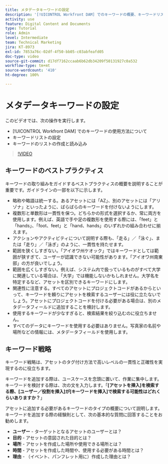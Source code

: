 ```yaml
---
title: メタデータキーワードの設定
description: '[!UICONTROL Workfront DAM] でのキーワードの概要、キーワードリストの設定方法、キーワードのリストの作成と読み込み方法について説明します。'
activity: use
feature: Digital Content and Documents
type: Tutorial
role: Admin
level: Intermediate
team: Technical Marketing
jira: KT-8973
exl-id: 7853a76c-02df-4f50-bb05-c03abfeafd05
doc-type: video
source-git-commit: d17df7162ccaab6b62db34209f50131927c0a532
workflow-type: tm+mt
source-wordcount: '410'
ht-degree: 100%

---
```


# メタデータキーワードの設定

このビデオでは、次の操作を実行します。

* [!UICONTROL Workfront DAM] でのキーワードの使用方法について
* キーワードリストの設定
* キーワードのリストの作成と読み込み

>[!VIDEO](https://video.tv.adobe.com/v/335236/?quality=12&learn=on&enablevpops)

## キーワードのベストプラクティス

キーワードの取り組みをガイドするベストプラクティスの概要を説明することが重要です。ガイドラインの一部を以下に示します。

* 略称や略語は統一する。あるアセットには「AZ」、別のアセットには「アリゾナ」といったように、ばらばらのキーワードを付けないようにします。
* 複数形と単数形は一貫性を保つ。どちらかの形式を選択するか、常に両方を使用します。例えば、英語で手や足の複数形を使用する際には、「feet」と「hands」、「foot、feet」と「hand、hands」のいずれかの組み合わせに揃えます。
* アクションやアクティビティについて説明する際も、「走る」／「泳ぐ」、または「走り」／「泳ぎ」のように、一貫性を持たせます。
* 範囲を狭くしすぎない。「アイオワ州ケオック」ではキーワードとしては範囲が狭すぎて、ユーザーが認識できない可能性があります。「アイオワ州南東部」の方が良いでしょう。
* 範囲を広くしすぎない。例えば、システム内で扱っているものがすべて大学に関連している場合は、「大学」では機能しないかもしれません。大学名を特定するなど、アセットを区別できるキーワードにします。
* 関連性に注意する。すべてのアセットにプロジェクトコードがあるからといって、キーワードを頼りにアセットを検索するユーザーには役に立たないでしょう。アセットにプロジェクトコードを付ける必要がある場合は、別のメタデータフィールドに追加することを検討します。
* 使用するキーワードが少なすぎると、検索結果を絞り込むのに役立ちません。
* すべてのデータにキーワードを使用する必要はありません。写真家の名前や場所などの情報には、メタデータフィールドを使用します。

## キーワード戦略

キーワード戦略は、アセットのタグ付け方法で高いレベルの一貫性と正確性を実現するのに役立ちます。

キーワードを追加する際は、ユースケースを念頭に置いて、作業に集中します。 キーワードを検討する際は、次の文を入力します。「**[アセットを挿入]を検索する際、[ユーザー／役割を挿入]が[キーワードを挿入]で検索する可能性はどれくらいありますか？**」

アセットに追加する必要があるキーワードのタイプの概要について説明します。キーワードを追加する際の経験則として、次の基本的な質問に回答することをお勧めします。

* **ユーザー** - ターゲットとなるアセットのユーザーとは？
* **目的** - アセットの意図された目的とは？
* **場所** - アセットを作成した場所や使用できる場所とは？
* **時間** - アセットを作成した時間や、使用する必要がある時間とは？
* **理由** - （イベント、パンフレット用に）作成した理由とは？
